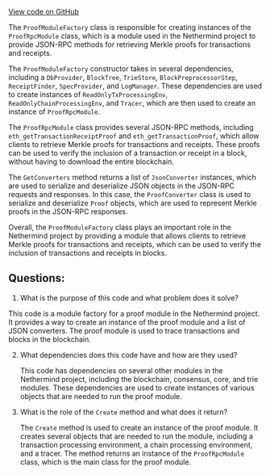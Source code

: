 [View code on GitHub](https://github.com/nethermindeth/nethermind/Nethermind.JsonRpc/Modules/Proof/ProofModuleFactory.cs)

The `ProofModuleFactory` class is responsible for creating instances of the `ProofRpcModule` class, which is a module used in the Nethermind project to provide JSON-RPC methods for retrieving Merkle proofs for transactions and receipts. 

The `ProofModuleFactory` constructor takes in several dependencies, including a `DbProvider`, `BlockTree`, `TrieStore`, `BlockPreprocessorStep`, `ReceiptFinder`, `SpecProvider`, and `LogManager`. These dependencies are used to create instances of `ReadOnlyTxProcessingEnv`, `ReadOnlyChainProcessingEnv`, and `Tracer`, which are then used to create an instance of `ProofRpcModule`.

The `ProofRpcModule` class provides several JSON-RPC methods, including `eth_getTransactionReceiptProof` and `eth_getTransactionProof`, which allow clients to retrieve Merkle proofs for transactions and receipts. These proofs can be used to verify the inclusion of a transaction or receipt in a block, without having to download the entire blockchain.

The `GetConverters` method returns a list of `JsonConverter` instances, which are used to serialize and deserialize JSON objects in the JSON-RPC requests and responses. In this case, the `ProofConverter` class is used to serialize and deserialize `Proof` objects, which are used to represent Merkle proofs in the JSON-RPC responses.

Overall, the `ProofModuleFactory` class plays an important role in the Nethermind project by providing a module that allows clients to retrieve Merkle proofs for transactions and receipts, which can be used to verify the inclusion of transactions and receipts in blocks.
## Questions: 
 1. What is the purpose of this code and what problem does it solve?
   
   This code is a module factory for a proof module in the Nethermind project. It provides a way to create an instance of the proof module and a list of JSON converters. The proof module is used to trace transactions and blocks in the blockchain.

2. What dependencies does this code have and how are they used?
   
   This code has dependencies on several other modules in the Nethermind project, including the blockchain, consensus, core, and trie modules. These dependencies are used to create instances of various objects that are needed to run the proof module.

3. What is the role of the `Create` method and what does it return?
   
   The `Create` method is used to create an instance of the proof module. It creates several objects that are needed to run the module, including a transaction processing environment, a chain processing environment, and a tracer. The method returns an instance of the `ProofRpcModule` class, which is the main class for the proof module.
